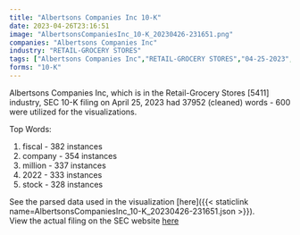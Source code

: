 ```yaml
---
title: "Albertsons Companies Inc 10-K"
date: 2023-04-26T23:16:51
image: "AlbertsonsCompaniesInc_10-K_20230426-231651.png"
companies: "Albertsons Companies Inc"
industry: "RETAIL-GROCERY STORES"
tags: ["Albertsons Companies Inc","RETAIL-GROCERY STORES","04-25-2023","10-K"]
forms: "10-K"
---
```

Albertsons Companies Inc, which is in the Retail-Grocery Stores [5411] industry, SEC 10-K filing on April 25, 2023 had 37952 (cleaned) words - 600 were utilized for the visualizations.

Top Words:
1. fiscal - 382 instances
2. company - 354 instances
3. million - 337 instances
4. 2022 - 333 instances
5. stock - 328 instances


See the parsed data used in the visualization [here]({{< staticlink name=AlbertsonsCompaniesInc_10-K_20230426-231651.json >}}).  
View the actual filing on the SEC website [here](https://www.sec.gov/Archives/edgar/data/1646972/0001646972-23-000045.txt)